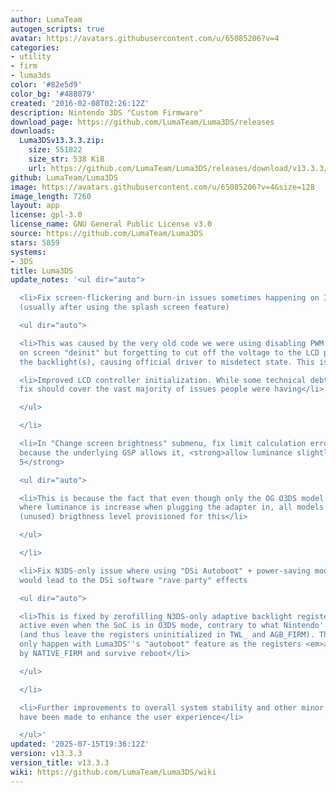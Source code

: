 ```yaml
---
author: LumaTeam
autogen_scripts: true
avatar: https://avatars.githubusercontent.com/u/65085206?v=4
categories:
- utility
- firm
- luma3ds
color: '#82e5d9'
color_bg: '#488079'
created: '2016-02-08T02:26:12Z'
description: Nintendo 3DS "Custom Firmware"
download_page: https://github.com/LumaTeam/Luma3DS/releases
downloads:
  Luma3DSv13.3.3.zip:
    size: 551822
    size_str: 538 KiB
    url: https://github.com/LumaTeam/Luma3DS/releases/download/v13.3.3/Luma3DSv13.3.3.zip
github: LumaTeam/Luma3DS
image: https://avatars.githubusercontent.com/u/65085206?v=4&size=128
image_length: 7260
layout: app
license: gpl-3.0
license_name: GNU General Public License v3.0
source: https://github.com/LumaTeam/Luma3DS
stars: 5859
systems:
- 3DS
title: Luma3DS
update_notes: '<ul dir="auto">

  <li>Fix screen-flickering and burn-in issues sometimes happening on IPS screens
  (usually after using the splash screen feature)

  <ul dir="auto">

  <li>This was caused by the very old code we were using disabling PWM and signal
  on screen "deinit" but forgetting to cut off the voltage to the LCD panel and to
  the backlight(s), causing official driver to misdetect state. This is now fixed</li>

  <li>Improved LCD controller initialization. While some technical debt remains, this
  fix should cover the vast majority of issues people were having</li>

  </ul>

  </li>

  <li>In "Change screen brightness" submenu, fix limit calculation errors. Additionally,
  because the underlying GSP allows it, <strong>allow luminance slightly above preset
  5</strong>

  <ul dir="auto">

  <li>This is because the fact that even though only the OG O3DS model has a feature
  where luminance is increase when plugging the adapter in, all models have an extra
  (unused) brigthness level provisioned for this</li>

  </ul>

  </li>

  <li>Fix N3DS-only issue where using "DSi Autoboot" + power-saving mode both enabled
  would lead to the DSi software "rave party" effects

  <ul dir="auto">

  <li>This is fixed by zerofilling N3DS-only adaptive backlight registers that are
  active even when the SoC is in O3DS mode, contrary to what Nintendo''s drivers expect
  (and thus leave the registers uninitialized in TWL_ and AGB_FIRM). This bug can
  only happen with Luma3DS''s "autoboot" feature as the registers <em>are</em> initialized
  by NATIVE_FIRM and survive reboot</li>

  </ul>

  </li>

  <li>Further improvements to overall system stability and other minor adjustments
  have been made to enhance the user experience</li>

  </ul>'
updated: '2025-07-15T19:36:12Z'
version: v13.3.3
version_title: v13.3.3
wiki: https://github.com/LumaTeam/Luma3DS/wiki
---
```

